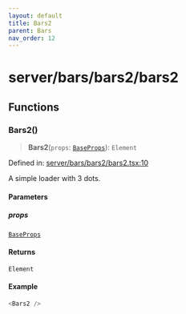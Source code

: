```yaml
---
layout: default
title: Bars2
parent: Bars
nav_order: 12
---
```

# server/bars/bars2/bars2

## Functions

### Bars2()

> **Bars2**(`props`: [`BaseProps`](../../common/base/base/index.md#baseprops)): `Element`

Defined in: [server/bars/bars2/bars2.tsx:10](https://github.com/react18-tools/turborepo-template/blob/3d3c113a28c3ab49589ecce9bf3d54046116994f/lib/src/server/bars/bars2/bars2.tsx#L10)

A simple loader with 3 dots.

#### Parameters

##### props

[`BaseProps`](../../common/base/base/index.md#baseprops)

#### Returns

`Element`

#### Example

```ts
<Bars2 />
```
